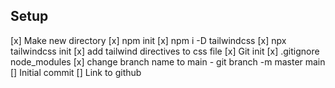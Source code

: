 ## Setup

[x] Make new directory
[x] npm init
[x] npm i -D tailwindcss
[x] npx tailwindcss init
[x] add tailwind directives to css file
[x] Git init
[x] .gitignore node_modules
[x] change branch name to main - git branch -m master main
[] Initial commit
[] Link to github
